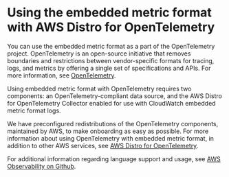 # Using the embedded metric format with AWS Distro for OpenTelemetry<a name="CloudWatch_Embedded_Metric_Format_OpenTelemetry"></a>

You can use the embedded metric format as a part of the OpenTelemetry project\. OpenTelemetry is an open\-source initiative that removes boundaries and restrictions between vendor\-specific formats for tracing, logs, and metrics by offering a single set of specifications and APIs\. For more information, see [OpenTelemetry](https://opentelemetry.io/)\.

Using embedded metric format with OpenTelemetry requires two components: an OpenTelemetry\-compliant data source, and the AWS Distro for OpenTelemetry Collector enabled for use with CloudWatch embedded metric format logs\. 

We have preconfigured redistributions of the OpenTelemetry components, maintained by AWS, to make onboarding as easy as possible\. For more information about using OpenTelemetry with embedded metric format, in addition to other AWS services, see [AWS Distro for OpenTelemetry](https://aws-otel.github.io/)\.

For additional information regarding language support and usage, see [AWS Observability on Github](https://github.com/aws-observability)\.